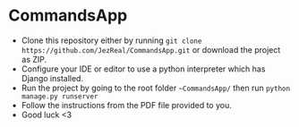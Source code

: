 # CommandsApp

- Clone this repository either by running `git clone https://github.com/JezReal/CommandsApp.git` or
download the project as ZIP.
- Configure your IDE or editor to use a python interpreter which has Django installed.
- Run the project by going to the root folder `~CommandsApp/` then run `python manage.py runserver`
- Follow the instructions from the PDF file provided to you.
- Good luck <3